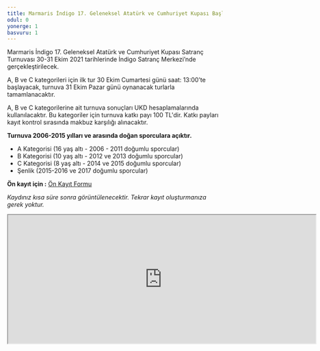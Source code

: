 ```yaml
---
title: Marmaris İndigo 17. Geleneksel Atatürk ve Cumhuriyet Kupası Başlıyor!
odul: 0
yonerge: 1
basvuru: 1
---
```


Marmaris İndigo 17. Geleneksel Atatürk ve Cumhuriyet Kupası Satranç Turnuvası 30-31 Ekim 2021 tarihlerinde 
İndigo Satranç Merkezi’nde gerçekleştirilecek.

A, B ve C kategorileri için ilk tur 30 Ekim Cumartesi günü saat: 13:00’te başlayacak, turnuva 31 Ekim Pazar günü oynanacak turlarla tamamlanacaktır.

A, B ve C kategorilerine ait turnuva sonuçları UKD hesaplamalarında kullanılacaktır. Bu kategoriler için turnuva katkı payı 100 TL'dir. Katkı payları kayıt kontrol sırasında makbuz karşılığı alınacaktır.

**Turnuva 2006-2015 yılları ve arasında doğan sporculara açıktır.**

* A Kategorisi (16 yaş altı - 2006 - 2011 doğumlu sporcular)
* B Kategorisi (10 yaş altı - 2012 ve 2013 doğumlu sporcular)
* C Kategorisi (8 yaş altı - 2014 ve 2015 doğumlu sporcular)
* Şenlik (2015-2016 ve 2017 doğumlu sporcular)

**Ön kayıt için :** <a href="https://forms.gle/yhY91782hD6qF1AFA" target="_blank">Ön Kayıt Formu</a> 

_Kaydınız kısa süre sonra görüntülenecektir. Tekrar kayıt oluşturmanıza gerek yoktur._
<iframe src="https://docs.google.com/spreadsheets/d/e/2PACX-1vQQSxLX94jzTA234fz6f_MafCrilFoM01KfXZ9iHmIL7zlWnmv-g9RwcWhjw-ssEI41t7i89YVVcquG/pubhtml?gid=962273673&amp;single=true&amp;widget=true&amp;headers=false" width="720" height="300"></iframe>
